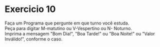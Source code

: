 # Exercicio 10
Faça um Programa que pergunte em que turno você estuda.    
Peça para digitar M-matutino ou V-Vespertino ou N- Noturno.   
Imprima a mensagem "Bom Dia!", "Boa Tarde!" ou "Boa Noite!" ou "Valor Inválido!", conforme o caso.